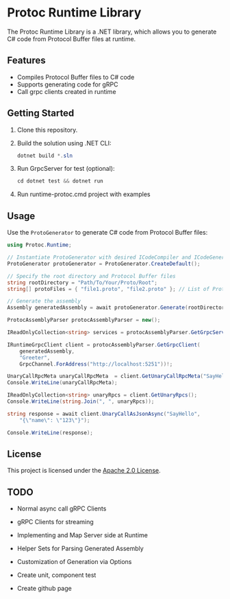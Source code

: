 # Protoc Runtime Library

The Protoc Runtime Library is a .NET library, which allows you to generate C# code from Protocol Buffer files at runtime.

## Features

- Compiles Protocol Buffer files to C# code
- Supports generating code for gRPC
- Call grpc clients created in runtime

## Getting Started

1. Clone this repository.

2. Build the solution using .NET CLI:

   ```csharp
   dotnet build *.sln
   ```

3. Run GrpcServer for test (optional):

   ```csharp
   cd dotnet test && dotnet run
   ```

4. Run runtime-protoc.cmd project with examples 

## Usage

Use the `ProtoGenerator` to generate C# code from Protocol Buffer files:

```csharp
using Protoc.Runtime;

// Instantiate ProtoGenerator with desired ICodeCompiler and ICodeGenerator implementations
ProtoGenerator protoGenerator = ProtoGenerator.CreateDefault();

// Specify the root directory and Protocol Buffer files
string rootDirectory = "Path/To/Your/Proto/Root";
string[] protoFiles = { "file1.proto", "file2.proto" }; // List of Protocol Buffer files

// Generate the assembly
Assembly generatedAssembly = await protoGenerator.Generate(rootDirectory, protoFiles);

ProtocAssemblyParser protocAssemblyParser = new();

IReadOnlyCollection<string> services = protocAssemblyParser.GetGrpcServices(generatedAssembly);

IRuntimeGrpcClient client = protocAssemblyParser.GetGrpcClient(
    generatedAssembly,
    "Greeter",
    GrpcChannel.ForAddress("http://localhost:5251"))!;

UnaryCallRpcMeta unaryCallRpcMeta  = client.GetUnaryCallRpcMeta("SayHello")!;
Console.WriteLine(unaryCallRpcMeta);

IReadOnlyCollection<string> unaryRpcs = client.GetUnaryRpcs();
Console.WriteLine(string.Join(", ", unaryRpcs));

string response = await client.UnaryCallAsJsonAsync("SayHello",
    "{\"name\": \"123\"}");

Console.WriteLine(response);
```

## License

This project is licensed under the [Apache 2.0 License](LICENSE).

## TODO

- Normal async call gRPC Clients

- gRPC Clients for streaming

- Implementing and Map Server side at Runtime

- Helper Sets for Parsing Generated Assembly

- Customization of Generation via Options

- Create unit, component test

- Create github page
